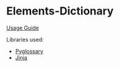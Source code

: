 # Elements-Dictionary

[Usage Guide](https://github.com/EvanLuo42/Elements-Dictionary/wiki)

Libraries used:
- [Pyglossary](https://github.com/ilius/pyglossary)
- [Jinja](https://github.com/pallets/jinja)